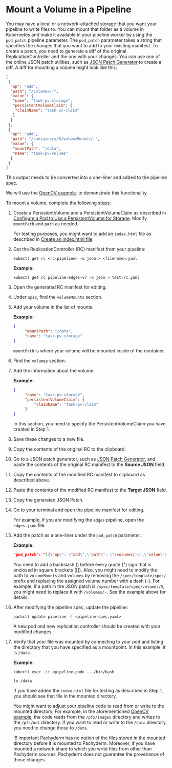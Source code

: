 # Mount a Volume in a Pipeline

You may have a local or a network-attached storage that you want your
pipeline to write files to.
You can mount that folder as a volume in Kubernetes
and make it available in your pipeline worker by using the
`pod_patch` pipeline parameter.
The `pod_patch` parameter takes a string that specifies the changes
that you want to add to your existing manifest. To create
a patch, you need to generate a diff of the original ReplicationController
and the one with your changes. You can use one of the online JSON patch
utilities, such as [JSON Patch Generator](https://extendsclass.com/json-patch.html)
to create a diff. A diff for mounting a volume might look like this:

```json
[
 {
  "op": "add",
  "path": "/volumes/-",
  "value": {
   "name": "task-pv-storage",
   "persistentVolumeClaim": {
    "claimName": "task-pv-claim"
   }
  }
 },
 {
  "op": "add",
  "path": "/containers/0/volumeMounts/-",
  "value": {
   "mountPath": "/data",
   "name": "task-pv-volume"
  }
 }
]
```

This output needs to be converted into a one-liner and added to the
pipeline spec.

We will use the [OpenCV example](../../getting_started/beginner_tutorial/).
to demonstrate this functionality.

To mount a volume, complete the following steps:

1. Create a PersistentVolume and a PersistentVolumeClaim as
described in [Configure a Pod to Use a PersistentVolume for Storage](https://kubernetes.io/docs/tasks/configure-pod-container/configure-persistent-volume-storage/). Modify `mountPath` and `path` as needed.

   For testing purposes, you might want to add an `index.html`
   file as described in [Create an index.html file](https://kubernetes.io/docs/tasks/configure-pod-container/configure-persistent-volume-storage/#create-an-index-html-file-on-your-node).

1. Get the ReplicationController (RC) manifest from your pipeline:

   ```shell
   kubectl get rc <rc-pipeline> -o json > <filename>.yaml
   ```

   **Example:**

   ```shell
   kubectl get rc pipeline-edges-v7 -o json > test-rc.yaml
   ```

1. Open the generated RC manifest for editing.
1. Under `spec`, find the `volumeMounts` section.
1. Add your volume in the list of mounts. 

   **Example:**

   ```json
   {
        "mountPath": "/data",
        "name": "task-pv-storage"
   }
   ```

   `mountPath` is where your volume will be mounted inside of the
   container.

1. Find the `volumes` section.
1. Add the information about the volume.

   **Example:**

   ```json
   {
        "name": "task-pv-storage",
        "persistentVolumeClaim": {
            "claimName": "task-pv-claim"
        }
   }
   ```

   In this section, you need to specify the PersistentVolumeClaim you have
   created in Step 1.

1. Save these changes to a new file.
1. Copy the contents of the original RC to the clipboard.
1. Go to a JSON patch generator, such as [JSON Patch Generator](https://extendsclass.com/json-patch.html),
and paste the contents of the original RC manifest to the **Source JSON**
field.
1. Copy the contents of the modified RC manifest to clipboard
as described above.
1. Paste the contents of the modified RC manifest to the **Target JSON**
field.
1. Copy the generated JSON Patch.
1. Go to your terminal and open the pipeline manifest for editing.

   For example, if you are modifying the `edges` pipeline, open the
   `edges.json` file.

1. Add the patch as a one-liner under the `pod_patch` parameter.

   **Example:**

   ```json
   "pod_patch": "[{\"op\": \"add\",\"path\": \"/volumes/-\",\"value\": {\"name\": \"task-pv-storage\",\"persistentVolumeClaim\": {\"claimName\": \"task-pv-claim\"}}}, {\"op\": \"add\",\"path\": \"/containers/0/volumeMounts/-\",\"value\": {\"mountPath\": \"/data\",\"name\": \"task-pv-storage\"}}]"
   ```

   You need to add a backslash (\) before every quote (") sign
   that is enclosed in square brackets ([]). Also, you might need
   to modify the path to `volumeMounts` and `volumes` by removing
   the `/spec/template/spec/` prefix and replacing the assigned
   volume number with a dash (-). For example, if a
   path in the JSON patch is `/spec/template/spec/volumes/5`, you
   might need to replace it with `/volumes/-`. See the example
   above for details.

1. After modifying the pipeline spec, update the pipeline:

   ```shell
   pachctl update pipeline -f <pipeline-spec.yaml>
   ```

   A new pod and new replication controller should be created with
   your modified changes.

1. Verify that your file was mounted by connecting to your pod and
listing the directory that you have specified as a mountpoint. In this
example, it is `/data`.

   **Example:**

   ```shell
   kubectl exec -it <pipeline-pod> -- /bin/bash
   ```

   ```shell
   ls /data
   ```

   If you have added the `index.html` file for testing as described
   in Step 1, you should see that file in the mounted directory.

   You might want to adjust your pipeline code to read from or write to
   the mounted directory. For example, in the aforementioned
   [OpenCV example](https://docs.pachyderm.com/latest/getting_started/beginner_tutorial/#create-a-pipeline),
   the code reads from the `/pfs/images` directory and writes to the
   `/pfs/out` directory. If you want to read or write to the `/data`
   directory, you need to change those to `/data`.

   !!! important
       Pachyderm has no notion of the files stored in the mounted directory
       before it is mounted to Pachyderm. Moreover, if you have mounted a
       network share to which you write files from other than Pachyderm
       sources, Pachyderm does not guarantee the provenance of those changes.

